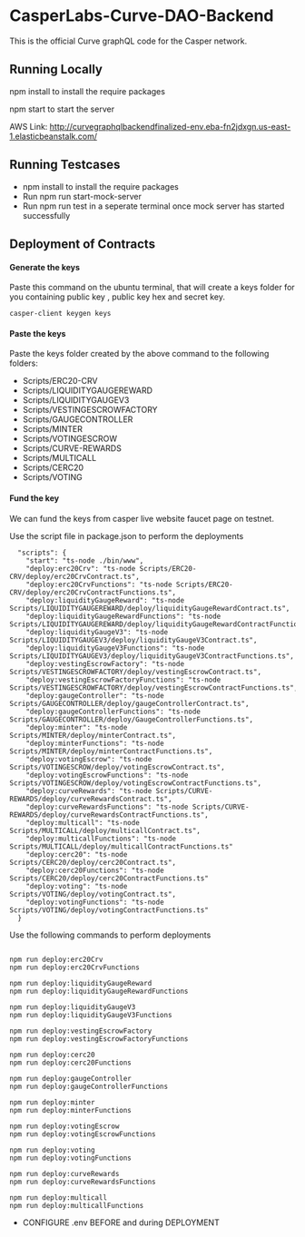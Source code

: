 # CasperLabs-Curve-DAO-Backend

This is the official Curve graphQL code for the Casper network.

## Running Locally

npm install to install the require packages

npm start to start the server

AWS Link: http://curvegraphqlbackendfinalized-env.eba-fn2jdxgn.us-east-1.elasticbeanstalk.com/

## Running Testcases 

- npm install to install the require packages
- Run npm run start-mock-server
- Run npm run test in a seperate terminal once mock server has started successfully


## Deployment of Contracts

#### Generate the keys

Paste this command on the ubuntu terminal, that will create a keys folder for you containing public key , public key hex and secret key.

```
casper-client keygen keys

```
#### Paste the keys

Paste the keys folder created by the above command to the following folders:

- Scripts/ERC20-CRV
- Scripts/LIQUIDITYGAUGEREWARD
- Scripts/LIQUIDITYGAUGEV3
- Scripts/VESTINGESCROWFACTORY
- Scripts/GAUGECONTROLLER
- Scripts/MINTER
- Scripts/VOTINGESCROW
- Scripts/CURVE-REWARDS
- Scripts/MULTICALL
- Scripts/CERC20
- Scripts/VOTING


#### Fund the key

We can fund the keys from casper live website faucet page on testnet.

Use the script file in package.json to perform the deployments
```
  "scripts": {
    "start": "ts-node ./bin/www",
    "deploy:erc20Crv": "ts-node Scripts/ERC20-CRV/deploy/erc20CrvContract.ts",
    "deploy:erc20CrvFunctions": "ts-node Scripts/ERC20-CRV/deploy/erc20CrvContractFunctions.ts",
    "deploy:liquidityGaugeReward": "ts-node Scripts/LIQUIDITYGAUGEREWARD/deploy/liquidityGaugeRewardContract.ts",
    "deploy:liquidityGaugeRewardFunctions": "ts-node Scripts/LIQUIDITYGAUGEREWARD/deploy/liquidityGaugeRewardContractFunctions.ts",
    "deploy:liquidityGaugeV3": "ts-node Scripts/LIQUIDITYGAUGEV3/deploy/liquidityGaugeV3Contract.ts",
    "deploy:liquidityGaugeV3Functions": "ts-node Scripts/LIQUIDITYGAUGEV3/deploy/liquidityGaugeV3ContractFunctions.ts",
    "deploy:vestingEscrowFactory": "ts-node Scripts/VESTINGESCROWFACTORY/deploy/vestingEscrowContract.ts",
    "deploy:vestingEscrowFactoryFunctions": "ts-node Scripts/VESTINGESCROWFACTORY/deploy/vestingEscrowContractFunctions.ts",
    "deploy:gaugeController": "ts-node Scripts/GAUGECONTROLLER/deploy/gaugeControllerContract.ts",
    "deploy:gaugeControllerFunctions": "ts-node Scripts/GAUGECONTROLLER/deploy/GaugeControllerFunctions.ts",
    "deploy:minter": "ts-node Scripts/MINTER/deploy/minterContract.ts",
    "deploy:minterFunctions": "ts-node Scripts/MINTER/deploy/minterContractFunctions.ts",
    "deploy:votingEscrow": "ts-node Scripts/VOTINGESCROW/deploy/votingEscrowContract.ts",
    "deploy:votingEscrowFunctions": "ts-node Scripts/VOTINGESCROW/deploy/votingEscrowContractFunctions.ts",
    "deploy:curveRewards": "ts-node Scripts/CURVE-REWARDS/deploy/curveRewardsContract.ts",
    "deploy:curveRewardsFunctions": "ts-node Scripts/CURVE-REWARDS/deploy/curveRewardsContractFunctions.ts",
    "deploy:multicall": "ts-node Scripts/MULTICALL/deploy/multicallContract.ts",
    "deploy:multicallFunctions": "ts-node Scripts/MULTICALL/deploy/multicallContractFunctions.ts"
    "deploy:cerc20": "ts-node Scripts/CERC20/deploy/cerc20Contract.ts",
    "deploy:cerc20Functions": "ts-node Scripts/CERC20/deploy/cerc20ContractFunctions.ts"
    "deploy:voting": "ts-node Scripts/VOTING/deploy/votingContract.ts",
    "deploy:votingFunctions": "ts-node Scripts/VOTING/deploy/votingContractFunctions.ts"
  }

```

Use the following commands to perform deployments

```

npm run deploy:erc20Crv
npm run deploy:erc20CrvFunctions

npm run deploy:liquidityGaugeReward
npm run deploy:liquidityGaugeRewardFunctions

npm run deploy:liquidityGaugeV3
npm run deploy:liquidityGaugeV3Functions

npm run deploy:vestingEscrowFactory
npm run deploy:vestingEscrowFactoryFunctions

npm run deploy:cerc20
npm run deploy:cerc20Functions

npm run deploy:gaugeController
npm run deploy:gaugeControllerFunctions

npm run deploy:minter
npm run deploy:minterFunctions

npm run deploy:votingEscrow
npm run deploy:votingEscrowFunctions

npm run deploy:voting
npm run deploy:votingFunctions

npm run deploy:curveRewards
npm run deploy:curveRewardsFunctions

npm run deploy:multicall
npm run deploy:multicallFunctions

```

* CONFIGURE .env BEFORE and during DEPLOYMENT